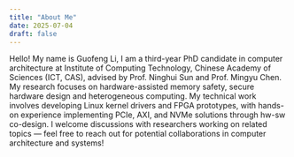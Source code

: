```yaml
---
title: "About Me"
date: 2025-07-04
draft: false
---
```

Hello! My name is Guofeng Li,
I am a third-year PhD candidate in computer architecture at 
Institute of Computing Technology, Chinese Academy of Sciences (ICT, CAS), 
advised by Prof. Ninghui Sun and Prof. Mingyu Chen.
My research focuses on hardware-assisted memory safety, secure hardware design
and heterogeneous computing. My technical work involves developing Linux kernel drivers and FPGA prototypes, with hands-on experience implementing PCIe, AXI, and NVMe solutions through hw-sw co-design.
​​​I welcome discussions with researchers working on related topics — feel free to reach out for potential collaborations in computer architecture and systems!​